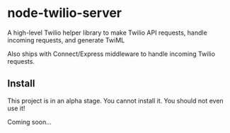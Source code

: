 # node-twilio-server

A high-level Twilio helper library to make Twilio API requests, handle incoming requests, and generate TwiML

Also ships with Connect/Express middleware to handle incoming Twilio requests.

## Install

This project is in an alpha stage. You cannot install it. You should not even use it!

Coming soon...
